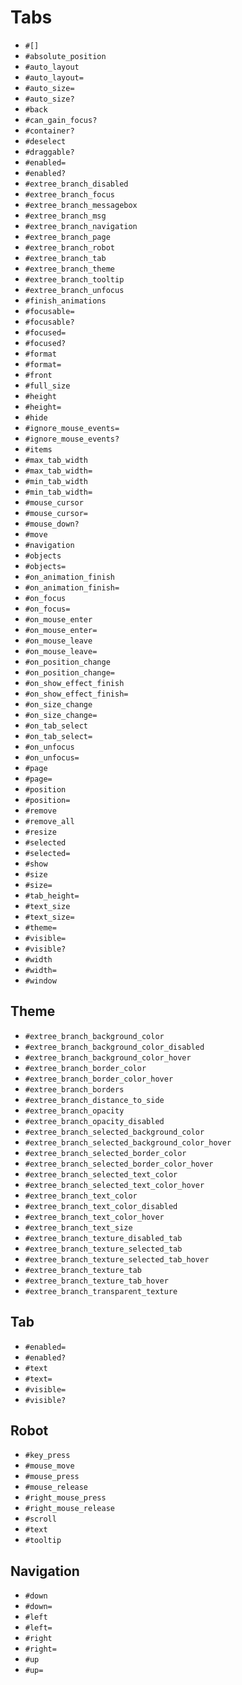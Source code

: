Tabs
===
- `#[]`
- `#absolute_position`
- `#auto_layout`
- `#auto_layout=`
- `#auto_size=`
- `#auto_size?`
- `#back`
- `#can_gain_focus?`
- `#container?`
- `#deselect`
- `#draggable?`
- `#enabled=`
- `#enabled?`
- `#extree_branch_disabled`
- `#extree_branch_focus`
- `#extree_branch_messagebox`
- `#extree_branch_msg`
- `#extree_branch_navigation`
- `#extree_branch_page`
- `#extree_branch_robot`
- `#extree_branch_tab`
- `#extree_branch_theme`
- `#extree_branch_tooltip`
- `#extree_branch_unfocus`
- `#finish_animations`
- `#focusable=`
- `#focusable?`
- `#focused=`
- `#focused?`
- `#format`
- `#format=`
- `#front`
- `#full_size`
- `#height`
- `#height=`
- `#hide`
- `#ignore_mouse_events=`
- `#ignore_mouse_events?`
- `#items`
- `#max_tab_width`
- `#max_tab_width=`
- `#min_tab_width`
- `#min_tab_width=`
- `#mouse_cursor`
- `#mouse_cursor=`
- `#mouse_down?`
- `#move`
- `#navigation`
- `#objects`
- `#objects=`
- `#on_animation_finish`
- `#on_animation_finish=`
- `#on_focus`
- `#on_focus=`
- `#on_mouse_enter`
- `#on_mouse_enter=`
- `#on_mouse_leave`
- `#on_mouse_leave=`
- `#on_position_change`
- `#on_position_change=`
- `#on_show_effect_finish`
- `#on_show_effect_finish=`
- `#on_size_change`
- `#on_size_change=`
- `#on_tab_select`
- `#on_tab_select=`
- `#on_unfocus`
- `#on_unfocus=`
- `#page`
- `#page=`
- `#position`
- `#position=`
- `#remove`
- `#remove_all`
- `#resize`
- `#selected`
- `#selected=`
- `#show`
- `#size`
- `#size=`
- `#tab_height=`
- `#text_size`
- `#text_size=`
- `#theme=`
- `#visible=`
- `#visible?`
- `#width`
- `#width=`
- `#window`
## Theme
- `#extree_branch_background_color`
- `#extree_branch_background_color_disabled`
- `#extree_branch_background_color_hover`
- `#extree_branch_border_color`
- `#extree_branch_border_color_hover`
- `#extree_branch_borders`
- `#extree_branch_distance_to_side`
- `#extree_branch_opacity`
- `#extree_branch_opacity_disabled`
- `#extree_branch_selected_background_color`
- `#extree_branch_selected_background_color_hover`
- `#extree_branch_selected_border_color`
- `#extree_branch_selected_border_color_hover`
- `#extree_branch_selected_text_color`
- `#extree_branch_selected_text_color_hover`
- `#extree_branch_text_color`
- `#extree_branch_text_color_disabled`
- `#extree_branch_text_color_hover`
- `#extree_branch_text_size`
- `#extree_branch_texture_disabled_tab`
- `#extree_branch_texture_selected_tab`
- `#extree_branch_texture_selected_tab_hover`
- `#extree_branch_texture_tab`
- `#extree_branch_texture_tab_hover`
- `#extree_branch_transparent_texture`
## Tab
- `#enabled=`
- `#enabled?`
- `#text`
- `#text=`
- `#visible=`
- `#visible?`
## Robot
- `#key_press`
- `#mouse_move`
- `#mouse_press`
- `#mouse_release`
- `#right_mouse_press`
- `#right_mouse_release`
- `#scroll`
- `#text`
- `#tooltip`
## Navigation
- `#down`
- `#down=`
- `#left`
- `#left=`
- `#right`
- `#right=`
- `#up`
- `#up=`

